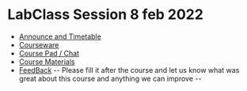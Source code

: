 # LabClass Session 8 feb 2022

- [Announce and Timetable](https://cutt.ly/ls2n-lbc22-8feb-agenda)
- [Courseware](https://cutt.ly/ls2n-lbc22-8feb-courseware)
- [Course Pad / Chat](https://cutt.ly/ls2n-lbc22-8feb-pad)
- [Course Materials](https://cutt.ly/ls2n-lbc22-8feb-repo)
- [FeedBack](https://cutt.ly/ls2n-lbc22-8feb-survey) -- Please fill it after the course and let us know what was great about this course and anything we can improve --

